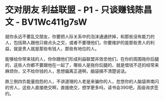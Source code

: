 # 交对朋友 利益联盟 - P1 - 只谈赚钱陈昌文 - BV1Wc411g7sW

就你永远不要乱交朋友，你要把人际关系中的泡沫通通挤掉，和那些没有能力的人，包括熟人跟他只做点头之交，或者不要理他们，你要维护的是那些贵人的利益，就是贵人就是那些有钱人，那些有地位的人。

能够给你带来钱的人，你你跟他们形成利益联盟并效忠他们，在你的周围拖你后腿的，这些人你都不要跟他在一起了，哪些人是拖你后腿的，就是借钱不还的经常来麻烦你，又不给你钱的人，思想偏离正道啊，脑袋搞不清楚说话。

跌三倒四负能量抱怨的人，不讲道理的人老是来骗你的人，忽悠你的人脑袋奔南闪的穷人，这些人直接绝交啊，直接绝交，想学更多吗，读书会390吧，高级询求签约。

